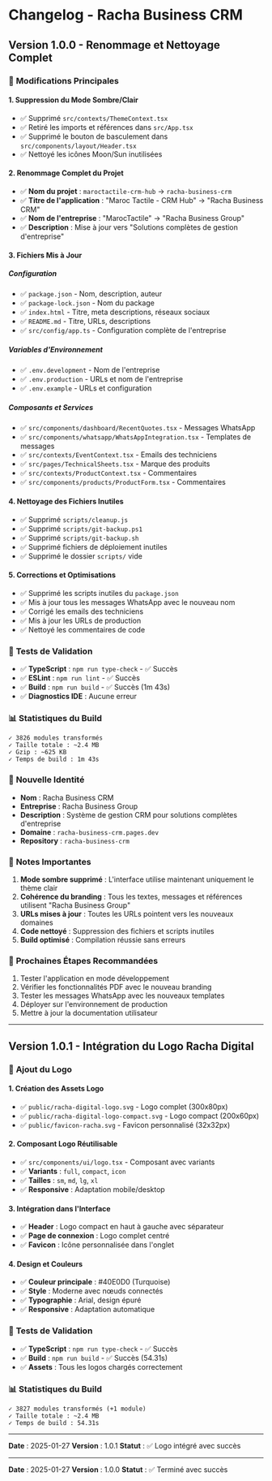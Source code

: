 # Changelog - Racha Business CRM

## Version 1.0.0 - Renommage et Nettoyage Complet

### 🎯 **Modifications Principales**

#### **1. Suppression du Mode Sombre/Clair**
- ✅ Supprimé `src/contexts/ThemeContext.tsx`
- ✅ Retiré les imports et références dans `src/App.tsx`
- ✅ Supprimé le bouton de basculement dans `src/components/layout/Header.tsx`
- ✅ Nettoyé les icônes Moon/Sun inutilisées

#### **2. Renommage Complet du Projet**
- ✅ **Nom du projet** : `maroctactile-crm-hub` → `racha-business-crm`
- ✅ **Titre de l'application** : "Maroc Tactile - CRM Hub" → "Racha Business CRM"
- ✅ **Nom de l'entreprise** : "MarocTactile" → "Racha Business Group"
- ✅ **Description** : Mise à jour vers "Solutions complètes de gestion d'entreprise"

#### **3. Fichiers Mis à Jour**

##### **Configuration**
- ✅ `package.json` - Nom, description, auteur
- ✅ `package-lock.json` - Nom du package
- ✅ `index.html` - Titre, meta descriptions, réseaux sociaux
- ✅ `README.md` - Titre, URLs, descriptions
- ✅ `src/config/app.ts` - Configuration complète de l'entreprise

##### **Variables d'Environnement**
- ✅ `.env.development` - Nom de l'entreprise
- ✅ `.env.production` - URLs et nom de l'entreprise
- ✅ `.env.example` - URLs et configuration


##### **Composants et Services**
- ✅ `src/components/dashboard/RecentQuotes.tsx` - Messages WhatsApp
- ✅ `src/components/whatsapp/WhatsAppIntegration.tsx` - Templates de messages
- ✅ `src/contexts/EventContext.tsx` - Emails des techniciens
- ✅ `src/pages/TechnicalSheets.tsx` - Marque des produits
- ✅ `src/contexts/ProductContext.tsx` - Commentaires
- ✅ `src/components/products/ProductForm.tsx` - Commentaires

#### **4. Nettoyage des Fichiers Inutiles**
- ✅ Supprimé `scripts/cleanup.js`
- ✅ Supprimé `scripts/git-backup.ps1`
- ✅ Supprimé `scripts/git-backup.sh`
- ✅ Supprimé fichiers de déploiement inutiles
- ✅ Supprimé le dossier `scripts/` vide

#### **5. Corrections et Optimisations**
- ✅ Supprimé les scripts inutiles du `package.json`
- ✅ Mis à jour tous les messages WhatsApp avec le nouveau nom
- ✅ Corrigé les emails des techniciens
- ✅ Mis à jour les URLs de production
- ✅ Nettoyé les commentaires de code

### 🔧 **Tests de Validation**
- ✅ **TypeScript** : `npm run type-check` - ✅ Succès
- ✅ **ESLint** : `npm run lint` - ✅ Succès  
- ✅ **Build** : `npm run build` - ✅ Succès (1m 43s)
- ✅ **Diagnostics IDE** : Aucune erreur

### 📊 **Statistiques du Build**
```
✓ 3826 modules transformés
✓ Taille totale : ~2.4 MB
✓ Gzip : ~625 KB
✓ Temps de build : 1m 43s
```

### 🎨 **Nouvelle Identité**
- **Nom** : Racha Business CRM
- **Entreprise** : Racha Business Group
- **Description** : Système de gestion CRM pour solutions complètes d'entreprise
- **Domaine** : `racha-business-crm.pages.dev`
- **Repository** : `racha-business-crm`

### 📝 **Notes Importantes**
1. **Mode sombre supprimé** : L'interface utilise maintenant uniquement le thème clair
2. **Cohérence du branding** : Tous les textes, messages et références utilisent "Racha Business Group"
3. **URLs mises à jour** : Toutes les URLs pointent vers les nouveaux domaines
4. **Code nettoyé** : Suppression des fichiers et scripts inutiles
5. **Build optimisé** : Compilation réussie sans erreurs

### 🚀 **Prochaines Étapes Recommandées**
1. Tester l'application en mode développement
2. Vérifier les fonctionnalités PDF avec le nouveau branding
3. Tester les messages WhatsApp avec les nouveaux templates
4. Déployer sur l'environnement de production
5. Mettre à jour la documentation utilisateur

---

## Version 1.0.1 - Intégration du Logo Racha Digital

### 🎨 **Ajout du Logo**

#### **1. Création des Assets Logo**
- ✅ `public/racha-digital-logo.svg` - Logo complet (300x80px)
- ✅ `public/racha-digital-logo-compact.svg` - Logo compact (200x60px)
- ✅ `public/favicon-racha.svg` - Favicon personnalisé (32x32px)

#### **2. Composant Logo Réutilisable**
- ✅ `src/components/ui/logo.tsx` - Composant avec variants
- ✅ **Variants** : `full`, `compact`, `icon`
- ✅ **Tailles** : `sm`, `md`, `lg`, `xl`
- ✅ **Responsive** : Adaptation mobile/desktop

#### **3. Intégration dans l'Interface**
- ✅ **Header** : Logo compact en haut à gauche avec séparateur
- ✅ **Page de connexion** : Logo complet centré
- ✅ **Favicon** : Icône personnalisée dans l'onglet

#### **4. Design et Couleurs**
- ✅ **Couleur principale** : #40E0D0 (Turquoise)
- ✅ **Style** : Moderne avec nœuds connectés
- ✅ **Typographie** : Arial, design épuré
- ✅ **Responsive** : Adaptation automatique

### 🔧 **Tests de Validation**
- ✅ **TypeScript** : `npm run type-check` - ✅ Succès
- ✅ **Build** : `npm run build` - ✅ Succès (54.31s)
- ✅ **Assets** : Tous les logos chargés correctement

### 📊 **Statistiques du Build**
```
✓ 3827 modules transformés (+1 module)
✓ Taille totale : ~2.4 MB
✓ Temps de build : 54.31s
```

---

**Date** : 2025-01-27
**Version** : 1.0.1
**Statut** : ✅ Logo intégré avec succès

---

**Date** : 2025-01-27
**Version** : 1.0.0
**Statut** : ✅ Terminé avec succès
